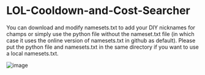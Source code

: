 # LOL-Cooldown-and-Cost-Searcher
You can download and modify namesets.txt to add your DIY nicknames for champs or simply use the python file without the nameset.txt file (in which case it uses the online version of namesets.txt in github as default). 
Please put the python file and namesets.txt in the same directory if you want to use a local namesets.txt. 

![image](https://user-images.githubusercontent.com/32029544/199162699-c48c3d32-4e42-46f2-833c-c66be91237ab.png)
